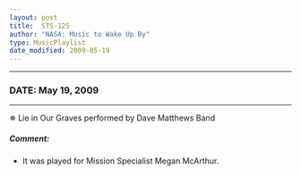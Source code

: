 ```yaml
---
layout: post
title:  STS-125
author: "NASA: Music to Wake Up By"
type: MusicPlaylist
date_modified: 2009-05-19
---
```


----
### DATE: May 19, 2009
----
✵ Lie in Our Graves performed by Dave Matthews Band

##### Comment:
* It was played for Mission Specialist Megan McArthur.
